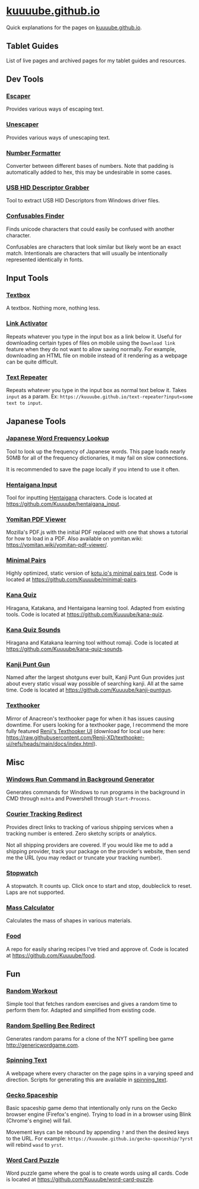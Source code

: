 # [kuuuube.github.io](https://kuuuube.github.io)

Quick explanations for the pages on [kuuuube.github.io](https://kuuuube.github.io).

## Tablet Guides

List of live pages and archived pages for my tablet guides and resources.

## Dev Tools

### [Escaper](https://kuuuube.github.io/escaper)

Provides various ways of escaping text.

### [Unescaper](https://kuuuube.github.io/unescaper)

Provides various ways of unescaping text.

### [Number Formatter](https://kuuuube.github.io/number-formatter)

Converter between different bases of numbers. Note that padding is automatically added to hex, this may be undesirable in some cases.

### [USB HID Descriptor Grabber](https://kuuuube.github.io/descriptor-grabber)

Tool to extract USB HID Descriptors from Windows driver files.

### [Confusables Finder](https://kuuuube.github.io/confusables-finder)

Finds unicode characters that could easily be confused with another character.

Confusables are characters that look similar but likely wont be an exact match. Intentionals are characters that will usually be intentionally represented identically in fonts.

## Input Tools

### [Textbox](https://kuuuube.github.io/textbox)

A textbox. Nothing more, nothing less.

### [Link Activator](https://kuuuube.github.io/link-activator)

Repeats whatever you type in the input box as a link below it. Useful for downloading certain types of files on mobile using the `Download link` feature when they do not want to allow saving normally. For example, downloading an HTML file on mobile instead of it rendering as a webpage can be quite difficult.

### [Text Repeater](https://kuuuube.github.io/text-repeater)

Repeats whatever you type in the input box as normal text below it. Takes `input` as a param. Ex: `https://kuuuube.github.io/text-repeater?input=some text to input`.

## Japanese Tools

### [Japanese Word Frequency Lookup](https://kuuuube.github.io/japanese-word-frequency)

Tool to look up the frequency of Japanese words. This page loads nearly 50MB for all of the frequency dictionaries, it may fail on slow connections.

It is recommended to save the page locally if you intend to use it often.

### [Hentaigana Input](https://kuuuube.github.io/hentaigana_input)

Tool for inputting [Hentaigana](https://en.wikipedia.org/wiki/Hentaigana) characters. Code is located at https://github.com/Kuuuube/hentaigana_input.

### [Yomitan PDF Viewer](https://kuuuube.github.io/yomitan-pdf-viewer)

Mozilla's PDF.js with the initial PDF replaced with one that shows a tutorial for how to load in a PDF. Also available on yomitan.wiki: https://yomitan.wiki/yomitan-pdf-viewer/.

### [Minimal Pairs](https://kuuuube.github.io/minimal-pairs)

Highly optimized, static version of [kotu.io's minimal pairs test](https://kotu.io/tests/pitchAccent/perception/minimalPairs). Code is located at https://github.com/Kuuuube/minimal-pairs.

### [Kana Quiz](https://kuuuube.github.io/kana-quiz)

Hiragana, Katakana, and Hentaigana learning tool. Adapted from existing tools. Code is located at https://github.com/Kuuuube/kana-quiz.

### [Kana Quiz Sounds](https://kuuuube.github.io/kana-quiz-sounds)

Hiragana and Katakana learning tool without romaji. Code is located at https://github.com/Kuuuube/kana-quiz-sounds.

### [Kanji Punt Gun](https://kuuuube.github.io/kanji-puntgun)

Named after the largest shotguns ever built, Kanji Punt Gun provides just about every static visual way possible of searching kanji. All at the same time. Code is located at https://github.com/Kuuuube/kanji-puntgun.

### [Texthooker](https://kuuuube.github.io/texthooker)

Mirror of Anacreon's texthooker page for when it has issues causing downtime. For users looking for a texthooker page, I recommend the more fully featured [Renji's Texthooker UI](https://renji-xd.github.io/texthooker-ui/) (download for local use here: https://raw.githubusercontent.com/Renji-XD/texthooker-ui/refs/heads/main/docs/index.html).

## Misc

### [Windows Run Command in Background Generator](https://kuuuube.github.io/run-in-background)

Generates commands for Windows to run programs in the background in CMD through `mshta` and Powershell through `Start-Process`.

### [Courier Tracking Redirect](https://kuuuube.github.io/courier-tracking-redirect)

Provides direct links to tracking of various shipping services when a tracking number is entered. Zero sketchy scripts or analytics.

Not all shipping providers are covered. If you would like me to add a shipping provider, track your package on the provider's website, then send me the URL (you may redact or truncate your tracking number).

### [Stopwatch](https://kuuuube.github.io/stopwatch)

A stopwatch. It counts up. Click once to start and stop, doubleclick to reset. Laps are not supported.

### [Mass Calculator](https://kuuuube.github.io/mass-calculator)

Calculates the mass of shapes in various materials.

### [Food](https://kuuuube.github.io/food)

A repo for easily sharing recipes I've tried and approve of. Code is located at https://github.com/Kuuuube/food.

## Fun

### [Random Workout](https://kuuuube.github.io/random-workout-generator)

Simple tool that fetches random exercises and gives a random time to perform them for. Adapted and simplified from existing code.

### [Random Spelling Bee Redirect](https://kuuuube.github.io/random-spelling-bee-redirect)

Generates random params for a clone of the NYT spelling bee game http://genericwordgame.com.

### [Spinning Text](https://kuuuube.github.io/spinning_text)

A webpage where every character on the page spins in a varying speed and direction. Scripts for generating this are available in [spinning_text](./spinning_text/).

### [Gecko Spaceship](https://kuuuube.github.io/gecko-spaceship)

Basic spaceship game demo that intentionally only runs on the Gecko browser engine (Firefox's engine). Trying to load in in a browser using Blink (Chrome's engine) will fail.

Movement keys can be rebound by appending `?` and then the desired keys to the URL. For example: `https://kuuuube.github.io/gecko-spaceship/?yrst` will rebind `wasd` to `yrst`.

### [Word Card Puzzle](https://kuuuube.github.io/word-card-puzzle)

Word puzzle game where the goal is to create words using all cards. Code is located at https://github.com/Kuuuube/word-card-puzzle.
